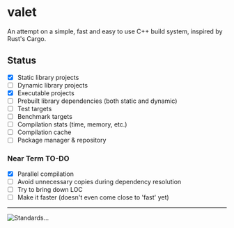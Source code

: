 # valet
An attempt on a simple, fast and easy to use C++ build system, inspired by Rust's Cargo.

## Status
- [x] Static library projects
- [ ] Dynamic library projects
- [x] Executable projects
- [ ] Prebuilt library dependencies (both static and dynamic)
- [ ] Test targets
- [ ] Benchmark targets
- [ ] Compilation stats (time, memory, etc.)
- [ ] Compilation cache
- [ ] Package manager & repository

### Near Term TO-DO
- [x] Parallel compilation
- [ ] Avoid unnecessary copies during dependency resolution
- [ ] Try to bring down LOC
- [ ] Make it faster (doesn't even come close to 'fast' yet)

---

![Standards...](https://imgs.xkcd.com/comics/standards_2x.png)

